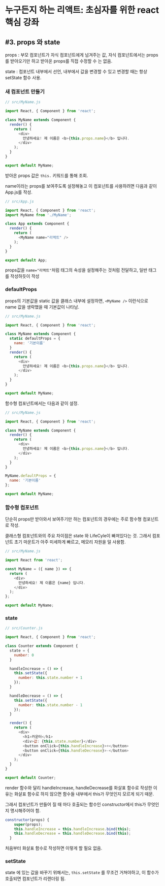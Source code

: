 
# 누구든지 하는 리액트: 초심자를 위한 react 핵심 강좌
## #3. props 와 state

props
: 부모 컴포넌트가 자식 컴포넌트에게 넘겨주는 값, 자식 컴포넌트에서는 props를 받아오기만 하고 받아온 props를 직접 수정할 수 는 없음.

state : 컴포넌트 내부에서 선언, 내부에서 값을 변경할 수 있고 변경할 때는 항상 setState 함수 사용.

### 새 컴포넌트 만들기

```javascript
// src/MyName.js

import React, { Component } from 'react';

class MyName extends Component {
  render() {
    return (
      <div>
        안녕하세요! 제 이름은 <b>{this.props.name}</b> 입니다.
      </div>
    );
  }
}

export default MyName;

```

받아온 props 값은 `this.` 키워드를 통해 조회.

name이라는 props를 보여주도록 설정해놓고 이 컴포넌트를 사용하려면 다음과 같이 App.js를 작성.

```javascript
// src/App.js

import React, { Component } from 'react';
import MyName from './MyName';

class App extends Component {
  render() {
    return (
      <MyName name="리액트" />
    );
  }
}

export default App;

```

props값을 `name="리액트"`처럼 태그의 속성을 설정해주는 것처럼 전달하고, 일반 태그를 작성하듯이 작성

### defaultProps

props의 기본값을 static 값을 클래스 내부에 설정하면, `<MyName />` 이런식으로 name 값을 생략했을 때 기본값이 나타남.

```javascript
// src/MyName.js

import React, { Component } from 'react';

class MyName extends Component {
  static defaultProps = {
    name: '기본이름'
  }
  render() {
    return (
      <div>
        안녕하세요! 제 이름은 <b>{this.props.name}</b> 입니다.
      </div>
    );
  }
}

export default MyName;
```

함수형 컴포넌트에서는 다음과 같이 설정.

```javascript
// src/MyName.js

import React, { Component } from 'react';

class MyName extends Component {
  render() {
    return (
      <div>
        안녕하세요! 제 이름은 <b>{this.props.name}</b> 입니다.
      </div>
    );
  }
}

MyName.defaultProps = {
  name: '기본이름'
};

export default MyName;
```


### 함수형 컴포넌트
단순히 props만 받아와서 보여주기만 하는 컴포넌트의 경우에는 주로 함수형 컴포넌트로 작성.

클래스형 컴포넌트와의 주요 차이점은 state 와 LifeCyle이 빠져있다는 것. 그래서 컴포넌트 초기 마운트가 아주 미세하게 빠르고, 메모리 자원을 덜 사용함.

```javascript
// src/MyName.js

import React from 'react';

const MyName = ({ name }) => {
  return (
    <div>
      안녕하세요! 제 이름은 {name} 입니다.
    </div>
  );
};

export default MyName;
```


### state
```javaScript
// src/Counter.js

import React, { Component } from 'react';

class Counter extends Component {
  state = {
    number: 0
  }

  handleIncrease = () => {
    this.setState({
      number: this.state.number + 1
    });
  }

  handleDecrease = () => {
    this.setState({
      number: this.state.number - 1
    });
  }

  render() {
    return (
      <div>
        <h1>카운터</h1>
        <div>값: {this.state.number}</div>
        <button onClick={this.handleIncrease}>+</button>
        <button onClick={this.handleDecrease}>-</button>
      </div>
    );
  }
}

export default Counter;
```


render 함수와 달리 handleIncrease, handleDecrease를 화살표 함수로 작성한 이유는 화살표 함수로 하지 않으면 함수들 내부에서 this가 무엇인지 모르게 되기 때문.

그래서 컴포넌트가 만들어 질 때 마다 호출되는 함수인 constructor에서 this가 무엇인지 명시해주어야 함.

```javascript
constructor(props) {
    super(props);
    this.handleIncrease = this.handleIncrease.bind(this);
    this.handleDecrease = this.handleDecrease.bind(this);
  }
```

처음부터 화살표 함수로 작성하면 이렇게 할 필요 없음.


### setState
state 에 있는 값을 바꾸기 위해서는, `this.setState` 를 무조건 거쳐야하고, 이 함수가 호출되면 컴포넌트가 리렌더링 됨.